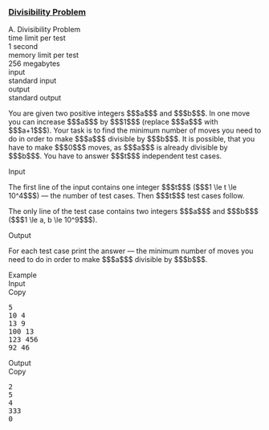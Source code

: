 <h3><a href="https://codeforces.com/contest/1328/problem/A" target="_blank" rel="noopener noreferrer">Divisibility Problem</a></h3>

<div class="header"><div class="title">A. Divisibility Problem</div><div class="time-limit"><div class="property-title">time limit per test</div>1 second</div><div class="memory-limit"><div class="property-title">memory limit per test</div>256 megabytes</div><div class="input-file input-standard"><div class="property-title">input</div>standard input</div><div class="output-file output-standard"><div class="property-title">output</div>standard output</div></div><div><p>You are given two positive integers $$$a$$$ and $$$b$$$. In one move you can increase $$$a$$$ by $$$1$$$ (replace $$$a$$$ with $$$a+1$$$). Your task is to find the minimum number of moves you need to do in order to make $$$a$$$ divisible by $$$b$$$. It is possible, that you have to make $$$0$$$ moves, as $$$a$$$ is already divisible by $$$b$$$. You have to answer $$$t$$$ independent test cases.</p></div><div class="input-specification"><div class="section-title">Input</div><p>The first line of the input contains one integer $$$t$$$ ($$$1 \le t \le 10^4$$$) — the number of test cases. Then $$$t$$$ test cases follow.</p><p>The only line of the test case contains two integers $$$a$$$ and $$$b$$$ ($$$1 \le a, b \le 10^9$$$).</p></div><div class="output-specification"><div class="section-title">Output</div><p>For each test case print the answer — the minimum number of moves you need to do in order to make $$$a$$$ divisible by $$$b$$$.</p></div><div class="sample-tests"><div class="section-title">Example</div><div class="sample-test"><div class="input"><div class="title">Input<div title="Copy" data-clipboard-target="#id0037988299888990107" id="id002176475449728299" class="input-output-copier">Copy</div></div><pre id="id0037988299888990107">5
10 4
13 9
100 13
123 456
92 46
</pre></div><div class="output"><div class="title">Output<div title="Copy" data-clipboard-target="#id007234640045853121" id="id006277300334513511" class="input-output-copier">Copy</div></div><pre id="id007234640045853121">2
5
4
333
0
</pre></div></div></div>